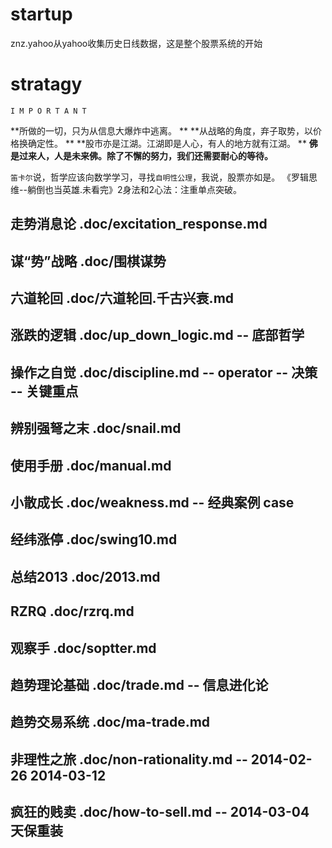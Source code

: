 # startup
  znz.yahoo从yahoo收集历史日线数据，这是整个股票系统的开始

# stratagy

    I M P O R T A N T

  **所做的一切，只为从信息大爆炸中逃离。                          **
  **从战略的角度，弃子取势，以价格换确定性。                      **
  **股市亦是江湖。江湖即是人心，有人的地方就有江湖。              **
  **佛是过来人，人是未来佛。除了不懈的努力，我们还需要耐心的等待。**

  `笛卡尔`说，哲学应该向数学学习，寻找`自明性公理`，我说，股票亦如是。
  《罗辑思维--躺倒也当英雄.未看完》2身法和2心法：注重单点突破。

## 走势消息论   .doc/excitation_response.md
## 谋“势”战略   .doc/围棋谋势
## 六道轮回     .doc/六道轮回.千古兴衰.md
## 涨跌的逻辑   .doc/up_down_logic.md         -- 底部哲学
## 操作之自觉   .doc/discipline.md            -- operator -- 决策 -- 关键重点
## 辨别强弩之末 .doc/snail.md

## 使用手册     .doc/manual.md
## 小散成长     .doc/weakness.md              -- 经典案例 case
## 经纬涨停     .doc/swing10.md

## 总结2013     .doc/2013.md
## RZRQ         .doc/rzrq.md
## 观察手       .doc/soptter.md

## 趋势理论基础 .doc/trade.md                 -- 信息进化论
## 趋势交易系统 .doc/ma-trade.md              
## 非理性之旅   .doc/non-rationality.md       -- 2014-02-26 2014-03-12
## 疯狂的贱卖   .doc/how-to-sell.md           -- 2014-03-04 天保重装

